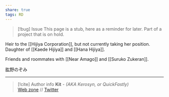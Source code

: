 ```yaml
---
share: true
tags: RD
---
```

> [!bug] Issue
> This page is a stub, here as a reminder for later. Part of a project that is on hold.

Heir to the [[Hijiya Corporation]], but not currently taking her position. Daughter of [[Kaede Hijiya]] and [[Hana Hijiya]].

Friends and roommates with [[Near Amago]] and [[Suruko Zukeran]].

肱野のぞみ

-----
> [!cite] Author info
> **Kit** - *(AKA Kerosyn, or QuickFastly)*\
> [Web zone](https://kitabe.link) // [Twitter](https://twitter.com/Kerosyn_)